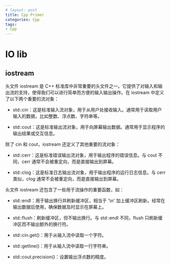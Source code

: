 ```yaml
---
# layout: post
title: Cpp Primer
categories: Cpp
tags:
- Cpp
---
```


# IO lib
## iostream
头文件 iostream 是 C++ 标准库中非常重要的头文件之一。它提供了对输入和输出流的支持，使得我们可以进行简单而方便的输入输出操作。在 iostream 中定义了以下两个重要的流对象：

- std::cin：这是标准输入流对象，用于从用户处接收输入。通常用于读取用户输入的数据，比如整数、浮点数、字符串等。

- std::cout：这是标准输出流对象，用于向屏幕输出数据。通常用于显示程序的输出结果或交互信息。

除了 cin 和 cout，iostream 还定义了其他重要的流对象：

- std::cerr：这是标准错误输出流对象，用于输出程序的错误信息。与 cout 不同，cerr 通常不会被重定向，而是直接输出到屏幕。

- std::clog：这是标准日志输出流对象，用于输出程序的运行日志信息。与 cerr 类似，clog 通常不会被重定向，而是直接输出到屏幕。

头文件 iostream 还包含了一些用于流操作的重要函数，如：

- std::endl：用于输出换行并刷新缓冲区，相当于 '\n' 加上缓冲区刷新。经常在输出数据后使用，确保数据及时显示在屏幕上。

- std::flush：刷新缓冲区，但不输出换行。与 std::endl 不同，flush 只刷新缓冲区而不输出额外的换行符。

- std::cin.get()：用于从输入流中读取一个字符。

- std::getline()：用于从输入流中读取一行字符串。

- std::cout.precision()：设置输出浮点数的精度。
